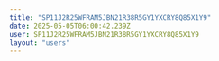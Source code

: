 ```yaml
---
title: "SP11J2R25WFRAM5JBN21R38R5GY1YXCRY8Q85X1Y9"
date: 2025-05-05T06:00:42.239Z
user: SP11J2R25WFRAM5JBN21R38R5GY1YXCRY8Q85X1Y9
layout: "users"
---
```

    